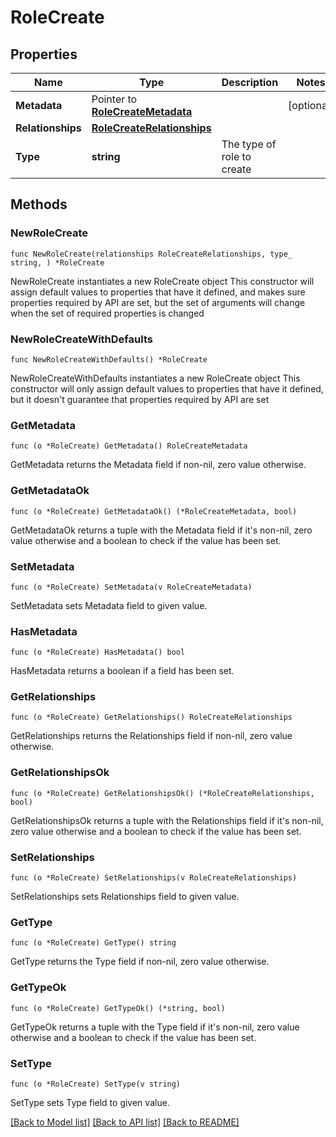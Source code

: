 # RoleCreate

## Properties

Name | Type | Description | Notes
------------ | ------------- | ------------- | -------------
**Metadata** | Pointer to [**RoleCreateMetadata**](RoleCreateMetadata.md) |  | [optional] 
**Relationships** | [**RoleCreateRelationships**](RoleCreateRelationships.md) |  | 
**Type** | **string** | The type of role to create | 

## Methods

### NewRoleCreate

`func NewRoleCreate(relationships RoleCreateRelationships, type_ string, ) *RoleCreate`

NewRoleCreate instantiates a new RoleCreate object
This constructor will assign default values to properties that have it defined,
and makes sure properties required by API are set, but the set of arguments
will change when the set of required properties is changed

### NewRoleCreateWithDefaults

`func NewRoleCreateWithDefaults() *RoleCreate`

NewRoleCreateWithDefaults instantiates a new RoleCreate object
This constructor will only assign default values to properties that have it defined,
but it doesn't guarantee that properties required by API are set

### GetMetadata

`func (o *RoleCreate) GetMetadata() RoleCreateMetadata`

GetMetadata returns the Metadata field if non-nil, zero value otherwise.

### GetMetadataOk

`func (o *RoleCreate) GetMetadataOk() (*RoleCreateMetadata, bool)`

GetMetadataOk returns a tuple with the Metadata field if it's non-nil, zero value otherwise
and a boolean to check if the value has been set.

### SetMetadata

`func (o *RoleCreate) SetMetadata(v RoleCreateMetadata)`

SetMetadata sets Metadata field to given value.

### HasMetadata

`func (o *RoleCreate) HasMetadata() bool`

HasMetadata returns a boolean if a field has been set.

### GetRelationships

`func (o *RoleCreate) GetRelationships() RoleCreateRelationships`

GetRelationships returns the Relationships field if non-nil, zero value otherwise.

### GetRelationshipsOk

`func (o *RoleCreate) GetRelationshipsOk() (*RoleCreateRelationships, bool)`

GetRelationshipsOk returns a tuple with the Relationships field if it's non-nil, zero value otherwise
and a boolean to check if the value has been set.

### SetRelationships

`func (o *RoleCreate) SetRelationships(v RoleCreateRelationships)`

SetRelationships sets Relationships field to given value.


### GetType

`func (o *RoleCreate) GetType() string`

GetType returns the Type field if non-nil, zero value otherwise.

### GetTypeOk

`func (o *RoleCreate) GetTypeOk() (*string, bool)`

GetTypeOk returns a tuple with the Type field if it's non-nil, zero value otherwise
and a boolean to check if the value has been set.

### SetType

`func (o *RoleCreate) SetType(v string)`

SetType sets Type field to given value.



[[Back to Model list]](../README.md#documentation-for-models) [[Back to API list]](../README.md#documentation-for-api-endpoints) [[Back to README]](../README.md)


